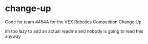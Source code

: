 # change-up
Code for team 4454A for the VEX Robotics Competition Change Up


im too lazy to add an actual readme and nobody is going to read this anyway
